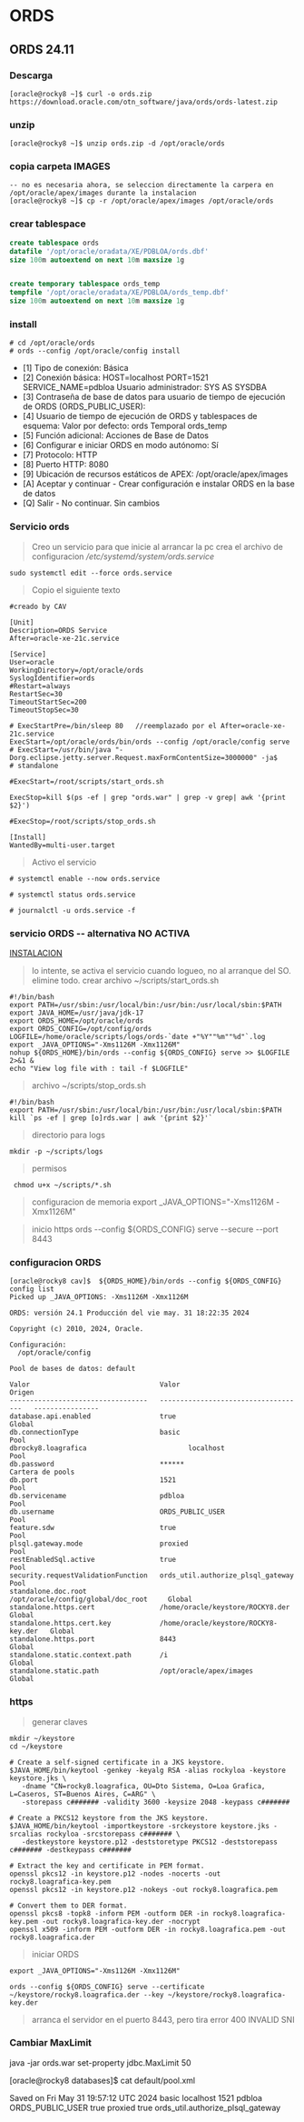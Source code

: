 # ORDS 
## ORDS 24.11
### Descarga
```
[oracle@rocky8 ~]$ curl -o ords.zip https://download.oracle.com/otn_software/java/ords/ords-latest.zip
```
### unzip
```
[oracle@rocky8 ~]$ unzip ords.zip -d /opt/oracle/ords
```
### copia carpeta IMAGES
```
-- no es necesaria ahora, se seleccion directamente la carpera en /opt/oracle/apex/images durante la instalacion 
[oracle@rocky8 ~]$ cp -r /opt/oracle/apex/images /opt/oracle/ords
```

### crear tablespace
```sql
create tablespace ords
datafile '/opt/oracle/oradata/XE/PDBLOA/ords.dbf'
size 100m autoextend on next 10m maxsize 1g


create temporary tablespace ords_temp
tempfile '/opt/oracle/oradata/XE/PDBLOA/ords_temp.dbf'
size 100m autoextend on next 10m maxsize 1g
```

### install
```
# cd /opt/oracle/ords
# ords --config /opt/oracle/config install 
```
- [1] Tipo de conexión: Básica
- [2] Conexión básica: HOST=localhost PORT=1521 SERVICE_NAME=pdbloa
       Usuario administrador: SYS AS SYSDBA
- [3] Contraseña de base de datos para usuario de tiempo de ejecución de ORDS (ORDS_PUBLIC_USER): <generar>
- [4] Usuario de tiempo de ejecución de ORDS y tablespaces de esquema:  Valor por defecto: ords Temporal ords_temp
- [5] Función adicional: Acciones de Base de Datos
- [6] Configurar e iniciar ORDS en modo autónomo: Sí
- [7]    Protocolo: HTTP
- [8]       Puerto HTTP: 8080
- [9]   Ubicación de recursos estáticos de APEX: /opt/oracle/apex/images
- [A] Aceptar y continuar - Crear configuración e instalar ORDS en la base de datos
- [Q] Salir - No continuar. Sin cambios


### Servicio ords 
> Creo un servicio para que inicie al arrancar la pc
> crea el archivo de configuracion */etc/systemd/system/ords.service*
```
sudo systemctl edit --force ords.service
```
> Copio el siguiente texto
``` 
#creado by CAV

[Unit]
Description=ORDS Service
After=oracle-xe-21c.service

[Service]
User=oracle
WorkingDirectory=/opt/oracle/ords
SyslogIdentifier=ords
#Restart=always
RestartSec=30
TimeoutStartSec=200
TimeoutStopSec=30

# ExecStartPre=/bin/sleep 80   //reemplazado por el After=oracle-xe-21c.service
ExecStart=/opt/oracle/ords/bin/ords --config /opt/oracle/config serve
# ExecStart=/usr/bin/java "-Dorg.eclipse.jetty.server.Request.maxFormContentSize=3000000" -ja$
# standalone

#ExecStart=/root/scripts/start_ords.sh

ExecStop=kill $(ps -ef | grep "ords.war" | grep -v grep| awk '{print $2}')

#ExecStop=/root/scripts/stop_ords.sh

[Install]
WantedBy=multi-user.target
```
> Activo el servicio
```
# systemctl enable --now ords.service

# systemctl status ords.service

# journalctl -u ords.service -f
```


### servicio ORDS -- alternativa NO ACTIVA
[INSTALACION](https://oracle-base.com/articles/misc/oracle-rest-data-services-ords-standalone-mode-22-onward)

> lo intente, se activa el servicio cuando logueo, no al arranque del SO. elimine todo. 
> crear archivo ~/scripts/start_ords.sh
```
#!/bin/bash
export PATH=/usr/sbin:/usr/local/bin:/usr/bin:/usr/local/sbin:$PATH
export JAVA_HOME=/usr/java/jdk-17
export ORDS_HOME=/opt/oracle/ords
export ORDS_CONFIG=/opt/config/ords
LOGFILE=/home/oracle/scripts/logs/ords-`date +"%Y""%m""%d"`.log
export _JAVA_OPTIONS="-Xms1126M -Xmx1126M"
nohup ${ORDS_HOME}/bin/ords --config ${ORDS_CONFIG} serve >> $LOGFILE 2>&1 &
echo "View log file with : tail -f $LOGFILE"
```

> archivo ~/scripts/stop_ords.sh
```
#!/bin/bash
export PATH=/usr/sbin:/usr/local/bin:/usr/bin:/usr/local/sbin:$PATH
kill `ps -ef | grep [o]rds.war | awk '{print $2}'`
```

> directorio para logs
```
mkdir -p ~/scripts/logs
```

> permisos
```
 chmod u+x ~/scripts/*.sh
```
> configuracion de memoria
export _JAVA_OPTIONS="-Xms1126M -Xmx1126M"

> inicio https
ords --config ${ORDS_CONFIG} serve --secure --port 8443

### configuracion ORDS
```
[oracle@rocky8 cav]$  ${ORDS_HOME}/bin/ords --config ${ORDS_CONFIG} config list
Picked up _JAVA_OPTIONS: -Xms1126M -Xmx1126M

ORDS: versión 24.1 Producción del vie may. 31 18:22:35 2024

Copyright (c) 2010, 2024, Oracle.

Configuración:
  /opt/oracle/config

Pool de bases de datos: default

Valor                                Valor                                  Origen
----------------------------------   ------------------------------------   ----------------
database.api.enabled                 true                                   Global
db.connectionType                    basic                                  Pool
dbrocky8.loagrafica                         localhost                              Pool
db.password                          ******                                 Cartera de pools
db.port                              1521                                   Pool
db.servicename                       pdbloa                                 Pool
db.username                          ORDS_PUBLIC_USER                       Pool
feature.sdw                          true                                   Pool
plsql.gateway.mode                   proxied                                Pool
restEnabledSql.active                true                                   Pool
security.requestValidationFunction   ords_util.authorize_plsql_gateway      Pool
standalone.doc.root                  /opt/oracle/config/global/doc_root     Global
standalone.https.cert                /home/oracle/keystore/ROCKY8.der       Global
standalone.https.cert.key            /home/oracle/keystore/ROCKY8-key.der   Global
standalone.https.port                8443                                   Global
standalone.static.context.path       /i                                     Global
standalone.static.path               /opt/oracle/apex/images                Global
```

### https

> generar claves 
```
mkdir ~/keystore
cd ~/keystore

# Create a self-signed certificate in a JKS keystore.
$JAVA_HOME/bin/keytool -genkey -keyalg RSA -alias rockyloa -keystore keystore.jks \
   -dname "CN=rocky8.loagrafica, OU=Dto Sistema, O=Loa Grafica, L=Caseros, ST=Buenos Aires, C=ARG" \
   -storepass c####### -validity 3600 -keysize 2048 -keypass c#######

# Create a PKCS12 keystore from the JKS keystore.
$JAVA_HOME/bin/keytool -importkeystore -srckeystore keystore.jks -srcalias rockyloa -srcstorepass c####### \
   -destkeystore keystore.p12 -deststoretype PKCS12 -deststorepass c####### -destkeypass c#######    

# Extract the key and certificate in PEM format.
openssl pkcs12 -in keystore.p12 -nodes -nocerts -out rocky8.loagrafica-key.pem
openssl pkcs12 -in keystore.p12 -nokeys -out rocky8.loagrafica.pem

# Convert them to DER format.
openssl pkcs8 -topk8 -inform PEM -outform DER -in rocky8.loagrafica-key.pem -out rocky8.loagrafica-key.der -nocrypt
openssl x509 -inform PEM -outform DER -in rocky8.loagrafica.pem -out rocky8.loagrafica.der   
```

> iniciar ORDS
```
export _JAVA_OPTIONS="-Xms1126M -Xmx1126M"

ords --config ${ORDS_CONFIG} serve --certificate ~/keystore/rocky8.loagrafica.der --key ~/keystore/rocky8.loagrafica-key.der
```
> arranca el servidor en el puerto 8443, pero tira error 400 INVALID SNI


### Cambiar MaxLimit
java -jar ords.war set-property jdbc.MaxLimit 50

[oracle@rocky8 databases]$ cat default/pool.xml
<?xml version="1.0" encoding="UTF-8"?>
<!DOCTYPE properties SYSTEM "http://java.sun.com/dtd/properties.dtd">
<properties>
<comment>Saved on Fri May 31 19:57:12 UTC 2024</comment>
<entry key="db.connectionType">basic</entry>
<entry key="db.hostname">localhost</entry>
<entry key="db.port">1521</entry>
<entry key="db.servicename">pdbloa</entry>
<entry key="db.username">ORDS_PUBLIC_USER</entry>
<entry key="feature.sdw">true</entry>
<entry key="plsql.gateway.mode">proxied</entry>
<entry key="restEnabledSql.active">true</entry>
<entry key="security.requestValidationFunction">ords_util.authorize_plsql_gateway</entry>
</properties>
